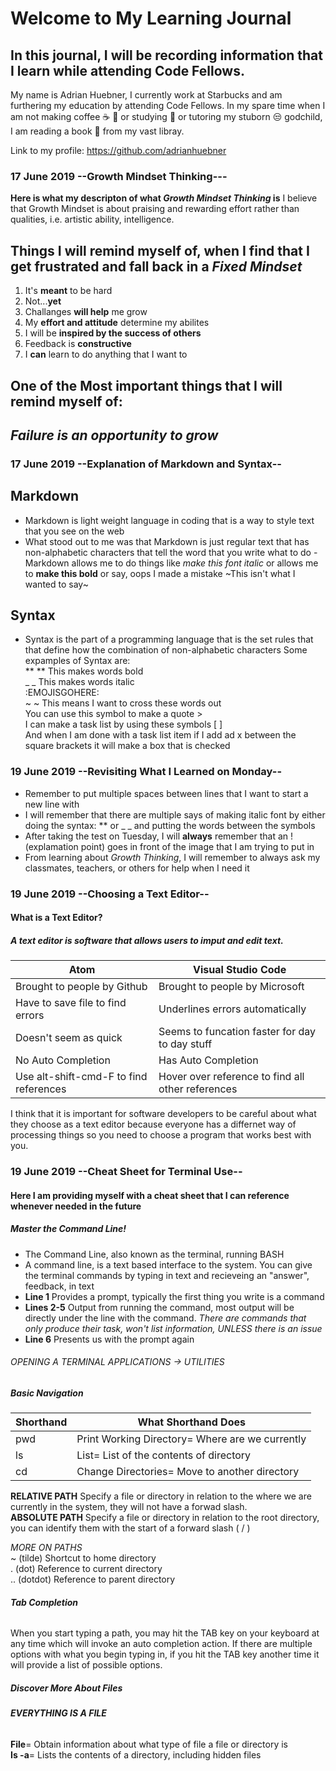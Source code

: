 # Welcome to My Learning Journal
## In this journal, I will be recording information that I learn while attending Code Fellows. 

My name is Adrian Huebner, I currently work at Starbucks and am furthering my education by attending Code Fellows. In my spare time when I am not making coffee :coffee: :tea: or studying :school_satchel: or tutoring my stuborn :unamused: godchild, I am reading a book :book: from my vast libray.

Link to my profile: https://github.com/adrianhuebner

### 17 June 2019 --Growth Mindset Thinking---
**Here is what my descripton of what _Growth Mindset Thinking_ is**
I believe that Growth Mindset is about praising and rewarding effort rather than qualities, i.e. artistic ability, intelligence.

## Things I will remind myself of, when I find that I get frustrated and fall back in a _Fixed Mindset_
1. It's **meant** to be hard
2. Not...**yet**
3. Challanges **will help** me grow
4. My **effort and attitude** determine my abilites
5. I will be **inspired by the success of others**
6. Feedback is **constructive**
7. I **can** learn to do anything that I want to

## One of the **Most** important things that I will remind myself of:
## _Failure is an opportunity to grow_

### 17 June 2019 --Explanation of Markdown and Syntax--

## Markdown

- Markdown is light weight language in coding that is a way to style text that you see on the web
- What stood out to me was that Markdown is just regular text that has non-alphabetic characters that tell the word that you write what to do
-Markdown allows me to do things like _make this font italic_ or allows me to **make this bold** or say, oops I made a mistake ~This isn't what I wanted to say~ 

## Syntax

- Syntax is the part of a programming language that is the set rules that that define how the combination of non-alphabetic characters 
Some expamples of Syntax are:   
** ** This makes words bold  
_ _ This makes words italic    
:EMOJISGOHERE:   
~ ~ This means I want to cross these words out   
You can use this symbol to make a quote >   
I can make a task list by using these symbols [  ]   
And when I am done with a task list item if I add ad x between the square brackets it will make a box that is checked   

### 19 June 2019 --Revisiting What I Learned on Monday--

- Remember to put multiple spaces between lines that I want to start a new line with   
- I will remember that there are multiple says of making italic font by either doing the syntax: ** or _ _ and putting the words between the symbols  
- After taking the test on Tuesday, I will **always** remember that an ! (explamation point) goes in front of the image that I am trying to put in   
- From learning about _Growth Thinking_, I will remember to always ask my classmates, teachers, or others for help when I need it  

### 19 June 2019 --Choosing a Text Editor--

#### What is a Text Editor?
##### A text editor is software that allows users to imput and edit text.

Atom | Visual Studio Code
------------ | -------------
Brought to people by Github | Brought to people by Microsoft
Have to save file to find errors | Underlines errors automatically
Doesn't seem as quick | Seems to funcation faster for day to day stuff
No Auto Completion | Has Auto Completion
Use alt-shift-cmd-F to find references | Hover over reference to find all other references

I think that it is important for software developers to be careful about what they choose as a text editor because everyone has a differnet way of processing things so you need to choose a program that works best with you.

### 19 June 2019 --Cheat Sheet for Terminal Use--
#### Here I am providing myself with a cheat sheet that I can reference whenever needed in the future

##### Master the Command Line!
- The Command Line, also known as the terminal, running BASH   
- A command line, is a text based interface to the system. You can give the terminal commands by typing in text and recieveing an "answer", feedback, in text   
- **Line 1** Provides a prompt, typically the first thing you write is a command
- **Lines 2-5** Output from running the command, most output will be directly under the line with the command. *There are commands that only produce their task, won't list information, UNLESS there is an issue*
- **Line 6** Presents us with the prompt again  

###### OPENING A TERMINAL APPLICATIONS -> UTILITIES

##### Basic Navigation   

Shorthand | What Shorthand Does
------------ | ------------
pwd | Print Working Directory= Where are we currently
ls | List= List of the contents of directory
cd | Change Directories= Move to another directory

**RELATIVE PATH** Specify a file or directory in relation to the where we are currently in the system, they will not have a forwad slash.    
**ABSOLUTE PATH** Specify a file or directory in relation to the root directory, you can identify them with the start of a forward slash ( / )    

*MORE ON PATHS*    
~ (tilde) Shortcut to home directory    
. (dot) Reference to current directory    
.. (dotdot) Reference to parent directory   

###### _**Tab Completion**_  
When you start typing a path, you may hit the TAB key on your keyboard at any time which will invoke an auto completion action. If there are multiple options with what you begin typing in, if you hit the TAB key another time it will provide a list of possible options.    

##### Discover More About Files   

###### _**EVERYTHING IS A FILE**_   

**File**= Obtain information about what type of file a file or directory is    
**Is -a**= Lists the contents of a directory, including hidden files
